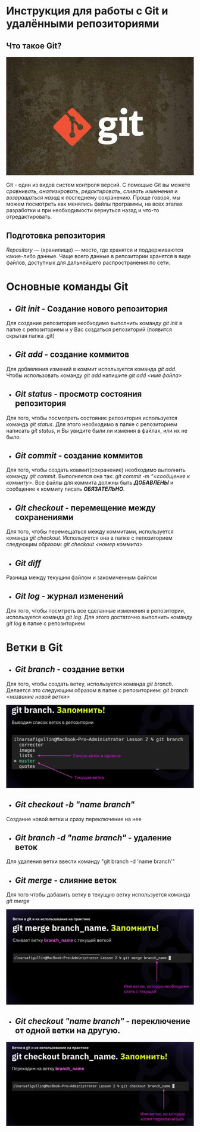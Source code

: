 # Инструкция для работы с Git и удалёнными репозиториями

## Что такое Git? 

![Alt-текст](git.jpg)

Git - один из видов систем контроля версий. С помощью Git вы можете *сравнивать*, *анализировать*, *редактировать*, *сливать изменения* и *возвращаться назад* к последнему сохранению. Проще говоря, мы можем посмотреть как менялись файлы программы, на всех этапах разработки и при необходимости вернуться назад и что-то отредактировать. 
## Подготовка репозитория
*Repository* — (хранилище) — место, где хранятся и поддерживаются какие-либо данные. Чаще всего данные в репозитории хранятся в виде файлов, доступных для дальнейшего распространения по сети.

# Основные команды Git
* ## *Git init* - Создание нового репозитория
Для создание репозитория необходимо выполнить команду *git init*  в папке с репозиторием и у Вас создаться репозиторий (появится скрытая папка .git)

* ## *Git add* - создание коммитов
Для добавления измений в коммит используется команда *git add*. Чтобы использовать команду *git add* напишите *git add <имя файла>*

* ## *Git status* - просмотр состояния репозитория
Для того, чтобы посмотреть состояние репозитория используется команда *git status*. Для этого необходимо в папке с репозиторием написать *git status*, и Вы увидите были ли измения в файлах, или их не было.

* ## *Git commit* - cоздание коммитов
Для того, чтобы создать коммит(сохранение) необходимо выполнить команду *git commit*. Выполняется она так: *git commit -m "<сообщение к коммиту>*. Все файлы для коммита должны быть ***ДОБАВЛЕНЫ*** и сообщение к коммиту писать ***ОБЯЗАТЕЛЬНО***.

* ## *Git checkout* - перемещение между сохранениями
Для того, чтобы перемещаться между коммитами, используется команда *git checkout*. Используется она в папке с пепозиторием следующим образом: *git checkout <номер коммита>*

* ## *Git diff* 
 Разница между текущим файлом и закомиченным файлом

* ## *Git log* - журнал изменений
Для того, чтобы посмтреть все сделанные изменения в репозитории, используется команда *git log*. Для этого достаточно выполнить команду *git log* в папке с репозиторием

# Ветки в Git

* ## *Git branch* - cоздание ветки

Для того, чтобы создать ветку, используется команда *git branch*. Делается это следующим образом в папке с репозиторием: *git branch <название новой ветки>*

![Alt-текст](branch1.jpg)

* ## *Git checkout -b "name branch"*

Создание новой ветки и сразу переключение на нее

* ## *Git branch -d "name branch"* - удаление веток
Для удаления ветки ввести команду "git branch -d 'name branch'"

* ## *Git merge* -  cлияние веток

Для того чтобы дабавить ветку в текущую ветку используется команда *git merge <name branch>*

![Alt-текст](merge.jpeg)

* ## *Git checkout "name branch"* - переключение от одной ветки на другую.

![Alt-текст](checkout.jpg)